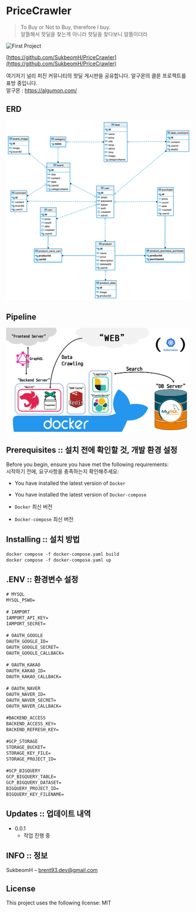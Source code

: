 # PriceCrawler

> To Buy or Not to Buy, therefore I buy.  
> 알뜰해서 핫딜을 찾는게 아니라 핫딜을 찾다보니 알뜰이더라

![First Project](https://img.shields.io/badge/github-My%20First%20Project-red)

[https://github.com/SukbeomH/PriceCrawler](https://github.com/SukbeomH/PriceCrawler)

여기저기 널리 퍼진 커뮤니티의 핫딜 게시판을 공유합니다. 알구몬의 클론 프로젝트를 표방 중입니다.  
알구몬 : https://algumon.com/

## ERD

![ERD](readMe/erd.png)

## Pipeline

![Pipeline](readMe/pipeline3.png)

## Prerequisites :: 설치 전에 확인할 것, 개발 환경 설정

Before you begin, ensure you have met the following requirements:  
시작하기 전에, 요구사항을 충족하는지 확인해주세요:

<!--- These are just example requirements. Add, duplicate or remove as required --->

- You have installed the latest version of `Docker`
- You have installed the latest version of `Docker-compose`

- `Docker` 최신 버전
- `Docker-compose` 최신 버전

## Installing <PriceCrawler> :: 설치 방법

```
docker compose -f docker-compose.yaml build
docker compose -f docker-compose.yaml up
```

## .ENV <PriceCrawler> :: 환경변수 설정

```
# MYSQL
MYSQL_PSWD=

# IAMPORT
IAMPORT_API_KEY=
IAMPORT_SECRET=

# OAUTH_GOOGLE
OAUTH_GOOGLE_ID=
OAUTH_GOOGLE_SECRET=
OAUTH_GOOGLE_CALLBACK=

# OAUTH_KAKAO
OAUTH_KAKAO_ID=
OAUTH_KAKAO_CALLBACK=

# OAUTH_NAVER
OAUTH_NAVER_ID=
OAUTH_NAVER_SECRET=
OAUTH_NAVER_CALLBACK=

#BACKEND_ACCESS
BACKEND_ACCESS_KEY=
BACKEND_REFRESH_KEY=

#GCP_STORAGE
STORAGE_BUCKET=
STORAGE_KEY_FILE=
STORAGE_PROJECT_ID=

#GCP_BIGQUERY
GCP_BIGQUERY_TABLE=
GCP_BIGQUERY_DATASET=
BIGQUERY_PROJECT_ID=
BIGQUERY_KEY_FILENAME=
```

## Updates :: 업데이트 내역

- 0.0.1
  - 작업 진행 중

## INFO :: 정보

SukbeomH – brent93.dev@gmail.com

## License

<!--- If you're not sure which open license to use see https://choosealicense.com/--->

This project uses the following license: [<MIT>](https://choosealicense.com/licenses/mit/#)MIT

<!-- Markdown link & img dfn's -->

[npm-image]: https://img.shields.io/npm/v/datadog-metrics.svg?style=flat-square
[npm-url]: https://npmjs.org/package/datadog-metrics
[npm-downloads]: https://img.shields.io/npm/dm/datadog-metrics.svg?style=flat-square
[travis-image]: https://img.shields.io/travis/dbader/node-datadog-metrics/master.svg?style=flat-square
[travis-url]: https://travis-ci.org/dbader/node-datadog-metrics
[wiki]: https://github.com/yourname/yourproject/wiki
